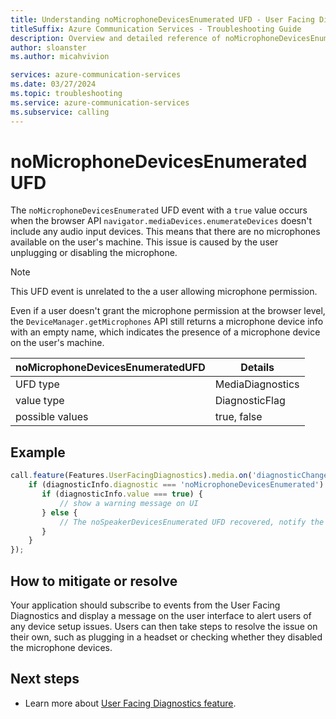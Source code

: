 ```yaml
---
title: Understanding noMicrophoneDevicesEnumerated UFD - User Facing Diagnostics
titleSuffix: Azure Communication Services - Troubleshooting Guide
description: Overview and detailed reference of noMicrophoneDevicesEnumerated UFD
author: sloanster
ms.author: micahvivion

services: azure-communication-services
ms.date: 03/27/2024
ms.topic: troubleshooting
ms.service: azure-communication-services
ms.subservice: calling
---
```


# noMicrophoneDevicesEnumerated UFD
The `noMicrophoneDevicesEnumerated` UFD event with a `true` value occurs when the browser API `navigator.mediaDevices.enumerateDevices` doesn't include any audio input devices.
This means that there are no microphones available on the user's machine. This issue is caused by the user unplugging or disabling the microphone.

> [!NOTE]
> This UFD event is unrelated to the a user allowing microphone permission.

Even if a user doesn't grant the microphone permission at the browser level, the `DeviceManager.getMicrophones` API still returns a microphone device info with an empty name, which indicates the presence of a microphone device on the user's machine.

| noMicrophoneDevicesEnumeratedUFD      | Details                |
| --------------------------------------|------------------------|
| UFD type                              | MediaDiagnostics       |
| value type                            | DiagnosticFlag         |
| possible values                       | true, false            |

## Example
```typescript
call.feature(Features.UserFacingDiagnostics).media.on('diagnosticChanged', (diagnosticInfo) => {
    if (diagnosticInfo.diagnostic === 'noMicrophoneDevicesEnumerated') {
       if (diagnosticInfo.value === true) {
           // show a warning message on UI
       } else {
           // The noSpeakerDevicesEnumerated UFD recovered, notify the user
       }
    }
});
```
## How to mitigate or resolve
Your application should subscribe to events from the User Facing Diagnostics and display a message on the user interface to alert users of any device setup issues. Users can then take steps to resolve the issue on their own, such as plugging in a headset or checking whether they disabled the microphone devices.

## Next steps
* Learn more about [User Facing Diagnostics feature](../../../../../concepts/voice-video-calling/user-facing-diagnostics.md?pivots=platform-web).
